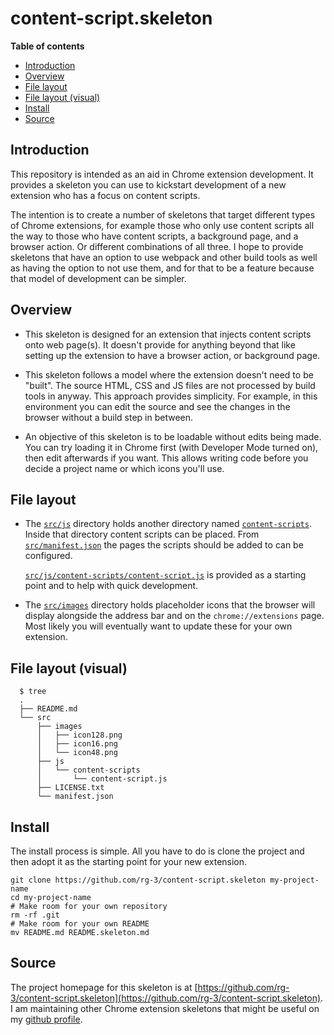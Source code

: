 # content-script.skeleton

**Table of contents**

* <a href='#introduction'>Introduction</a>
* <a href='#overview'>Overview</a>
* <a href='#file-layout'>File layout</a>
* <a href='#file-layout-visual'>File layout (visual)</a>
* <a href='#install'>Install</a>
* <a href='#source'>Source</a>

## <a id='introduction'>Introduction</a>

This repository is intended as an aid in Chrome extension development.
It provides a skeleton you can use to kickstart development of a new
extension who has a focus on content scripts.

The intention is to create a number of skeletons that target different types
of Chrome extensions, for example those who only use content scripts all the way
to those who have content scripts, a background page, and a browser action. Or
different combinations of all three. I hope to provide skeletons that
have an option to use webpack and other build tools as well as having the option
to not use them, and for that to be a feature because that model of development can
be simpler.

## <a id='overview'>Overview</a>

* This skeleton is designed for an extension that injects content scripts
  onto web page(s). It doesn't provide for anything beyond that like setting
  up the extension to have a browser action, or background page.

* This skeleton follows a model where the extension doesn't need to be "built".
  The source HTML, CSS and JS files are not processed by build tools in anyway.
  This approach provides simplicity. For example, in this environment you can
  edit the source and see the changes in the browser without a build step in
  between.

* An objective of this skeleton is to be loadable without edits
  being made. You can try loading it in Chrome first (with Developer Mode turned on),
  then edit afterwards if you want. This allows writing code before you decide
  a project name or which icons you'll use.

## <a id='file-layout'> File layout </a>

* The [`src/js`](src/js) directory holds another directory named [`content-scripts`](/src/content-scripts).
  Inside that directory content scripts can be placed. From [`src/manifest.json`](/src/manifest.json)
  the pages the scripts should be added to can be configured.

  [`src/js/content-scripts/content-script.js`](src/js/content-scripts/content-script.js) is
  provided as a starting point and to help with quick development.

* The [`src/images`](/src/images) directory holds placeholder icons that the browser will
  display alongside the address bar and on the `chrome://extensions` page.
  Most likely you will eventually want to update these for your own extension.

## <a id='file-layout-visual'> File layout (visual) </a>

      $ tree
      .
      ├── README.md
      └── src
          ├── images
          │   ├── icon128.png
          │   ├── icon16.png
          │   └── icon48.png
          ├── js
          │   └── content-scripts
          │       └── content-script.js
          ├── LICENSE.txt
          └── manifest.json

## <a id='install'> Install </a>

The install process is simple. All you have to do is clone the project and
then adopt it as the starting point for your new extension.

    git clone https://github.com/rg-3/content-script.skeleton my-project-name
    cd my-project-name
    # Make room for your own repository
    rm -rf .git
    # Make room for your own README
    mv README.md README.skeleton.md

## <a id='source'>Source</a>

The project homepage for this skeleton is at [https://github.com/rg-3/content-script.skeleton](https://github.com/rg-3/content-script.skeleton).
I am maintaining other Chrome extension skeletons that might be useful on my [github profile](https://github.com/rg-3).